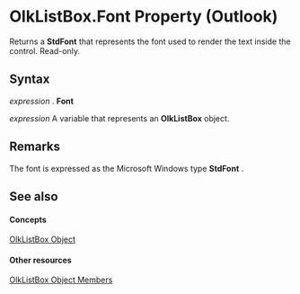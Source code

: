 
# OlkListBox.Font Property (Outlook)

Returns a  **StdFont** that represents the font used to render the text inside the control. Read-only.


## Syntax

 _expression_ . **Font**

 _expression_ A variable that represents an **OlkListBox** object.


## Remarks

The font is expressed as the Microsoft Windows type  **StdFont** .


## See also


#### Concepts


[OlkListBox Object](373d2a00-97e5-2ed3-f15f-577d97b32334.md)
#### Other resources


[OlkListBox Object Members](b8bed0b5-6994-1492-055e-4067b232f9c4.md)
